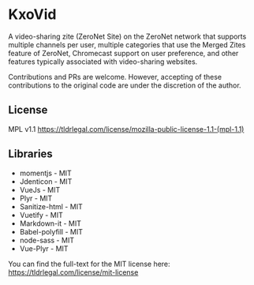 # KxoVid

A video-sharing zite (ZeroNet Site) on the ZeroNet network that supports multiple channels per user, multiple categories that use the Merged Zites feature of ZeroNet, Chromecast support on user preference, and other features typically associated with video-sharing websites.

Contributions and PRs are welcome. However, accepting of these contributions to the original code are under the discretion of the author.

## License
MPL v1.1
https://tldrlegal.com/license/mozilla-public-license-1.1-(mpl-1.1)

## Libraries
* momentjs - MIT
* Jdenticon - MIT
* VueJs - MIT
* Plyr - MIT
* Sanitize-html - MIT
* Vuetify - MIT
* Markdown-it - MIT
* Babel-polyfill - MIT
* node-sass - MIT
* Vue-Plyr - MIT

You can find the full-text for the MIT license here:
https://tldrlegal.com/license/mit-license